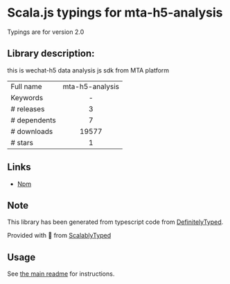 
# Scala.js typings for mta-h5-analysis

Typings are for version 2.0

## Library description:
this is wechat-h5 data analysis js sdk from MTA platform

|                    |                 |
| ------------------ | :-------------: |
| Full name          | mta-h5-analysis |
| Keywords           | - |
| # releases         | 3 |
| # dependents       | 7 |
| # downloads        | 19577 |
| # stars            | 1 |

## Links
- [Npm](https://www.npmjs.com/package/mta-h5-analysis)
    


## Note
This library has been generated from typescript code from [DefinitelyTyped](https://definitelytyped.org).

Provided with :purple_heart: from [ScalablyTyped](https://github.com/oyvindberg/ScalablyTyped)

## Usage
See [the main readme](../../readme.md) for instructions.


